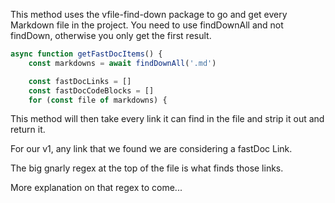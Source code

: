
This method uses the vfile-find-down package to go and get every Markdown file in the project.
You need to use findDownAll and not findDown, otherwise you only get the first result.

``` javascript @fastdoc ./fast-docs-lib.mjs:21-26
async function getFastDocItems() {
    const markdowns = await findDownAll('.md')

    const fastDocLinks = []
    const fastDocCodeBlocks = []
    for (const file of markdowns) {
```

This method will then take every link it can find in the file and strip it out and return it.

For our v1, any link that we found we are considering a fastDoc Link.

The big gnarly regex at the top of the file is what finds those links.

More explanation on that regex to come...